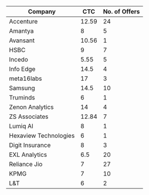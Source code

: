 | Company         | CTC   | No. of Offers |
|-----------------|-------|---------------|
| Accenture       | 12.59 |            24 |
| Amantya         |     8 |             5 |
| Avansant        | 10.56 |             1 |
| HSBC            |     9 |             7 |
| Incedo          |  5.55 |             5 |
| Info Edge       |  14.5 |             4 |
| meta16labs      |    17 |             3 |
| Samsung         |  14.5 |            10 |
| Truminds        |     6 |             1 |
| Zenon Analytics |    14 |             4 |
| ZS Associates   | 12.84 |             7 |
| Lumiq AI        | 8     |             1 |
| Hexaview Technologies| 6 |        1 |
| Digit Insurance |  8    |       3       |
| EXL Analytics   |   6.5 |       20      |
| Reliance Jio    | 7     |     27        |
| KPMG            | 7     |     10        |
| L&T             |     6 |             2 |
